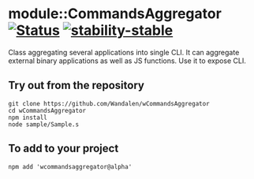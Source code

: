 
# module::CommandsAggregator [![Status](https://github.com/Wandalen/wCommandsAggregator/workflows/publish/badge.svg)](https://github.com/Wandalen/wCommandsAggregator/actions?query=workflow%3Apublish) [![stability-stable](https://img.shields.io/badge/stability-stable-green.svg)](https://github.com/emersion/stability-badges#stable)

Class aggregating several applications into single CLI. It can aggregate external binary applications as well as JS functions. Use it to expose CLI.

## Try out from the repository
```
git clone https://github.com/Wandalen/wCommandsAggregator
cd wCommandsAggregator
npm install
node sample/Sample.s
```

## To add to your project
```
npm add 'wcommandsaggregator@alpha'
```






















































































